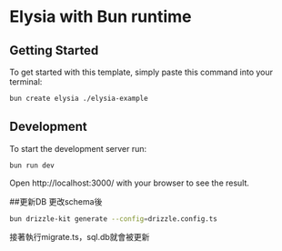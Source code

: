 # Elysia with Bun runtime

## Getting Started
To get started with this template, simply paste this command into your terminal:
```bash
bun create elysia ./elysia-example
```

## Development
To start the development server run:
```bash
bun run dev
```

Open http://localhost:3000/ with your browser to see the result.

##更新DB
更改schema後
```bash
bun drizzle-kit generate --config=drizzle.config.ts
```
接著執行migrate.ts，sql.db就會被更新

